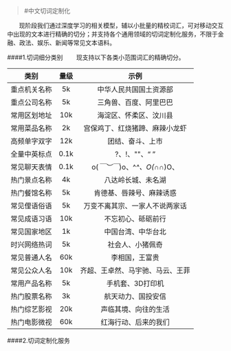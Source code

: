 >#中文切词定制化


&nbsp;&nbsp;&nbsp;&nbsp;&nbsp;&nbsp;&nbsp;现阶段我们通过深度学习的相关模型，辅以小批量的精校词汇，可对移动交互中出现的文本进行精确的切分；并支持各个通用领域的切词定制化服务，不限于金融、政法、娱乐、新闻等常见文本语料。

####1.切词细分类别
&nbsp;&nbsp;&nbsp;&nbsp;&nbsp;&nbsp;&nbsp;现支持以下各类小范围词汇的精确切分。

| 类别 |量级| 示例 |
|:------:|:------:|:------:|
| 重点机关名称| 5k|中华人民共国国土资源部|
| 重点公司名称| 5k|三角兽、百度、阿里巴巴|
| 常用区划地址| 10k|海淀区、怀柔区、汶川县|
| 常用菜品名称| 2k|宫保鸡丁、红烧猪蹄、麻辣小龙虾|
| 高频单字双字| 12k|团结、奋斗、上市|
| 全量中英标点| 0.1k|?、!、""、“ ”|
| 常见聊天表情| 0.1k|o(*￣︶￣*)o、^_^、O(∩_∩)O、|
| 热门景点名称| 4k|八达岭长城、未名湖|
| 热门餐馆名称| 5k|肯德基、唇辣号、麻辣诱惑|
| 常见俚语俗语| 5k|万变不离其宗、一家人不说两家话|
| 常见成语习语| 10k|不忘初心、砥砺前行|
| 常见国家地区| 1k|中国台湾、中华台北|
| 时兴网络热词| 5k|社会人、小猪佩奇|
| 常见普通人名| 60k|李相国，王富贵|
| 常见公众人名| 10k|齐超、王卓然、马宇驰、马云、王菲|
| 常用产品名称| 5k|手机套、3D打印机|
| 热门股票名称| 3k|航天动力、国投安信|
| 热门综艺影视| 20k|声临其境、向往的生活|
| 热门电影微视| 60k|红海行动、后来的我们|

####2.切词定制化服务
